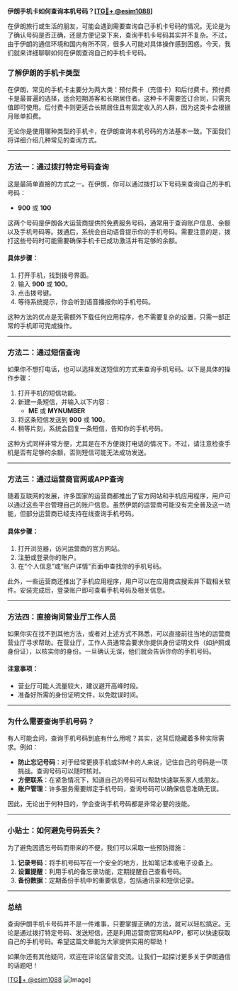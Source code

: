 **伊朗手机卡如何查询本机号码？[[TG💪+ @esim1088](https://t.me/s/esim1088)]**

在伊朗旅行或生活的朋友，可能会遇到需要查询自己手机卡号码的情况。无论是为了确认号码是否正确，还是方便记录下来，查询手机卡号码其实并不复杂。不过，由于伊朗的通信环境和国内有所不同，很多人可能对具体操作感到困惑。今天，我们就来详细聊聊如何在伊朗查询自己的手机卡号码。

### 了解伊朗的手机卡类型

在伊朗，常见的手机卡主要分为两大类：预付费卡（充值卡）和后付费卡。预付费卡是最普遍的选择，适合短期游客和长期居住者。这种卡不需要签订合同，只需充值即可使用。后付费卡则更适合长期居住且有固定收入的人群，因为这类卡会根据月账单扣费。

无论你是使用哪种类型的手机卡，在伊朗查询本机号码的方法基本一致。下面我们将详细介绍几种常见的查询方式。

---

### 方法一：通过拨打特定号码查询

这是最简单直接的方式之一。在伊朗，你可以通过拨打以下号码来查询自己的手机号码：

- **900** 或 **100**
  
这两个号码是伊朗各大运营商提供的免费服务号码，通常用于查询账户信息、余额以及手机号码等。拨通后，系统会自动语音提示你的手机号码。需要注意的是，拨打这些号码时可能需要确保手机卡已成功激活并有足够的余额。

#### 具体步骤：
1. 打开手机，找到拨号界面。
2. 输入 **900** 或 **100**。
3. 点击拨号键。
4. 等待系统提示，你会听到语音播报你的手机号码。

这种方法的优点是无需额外下载任何应用程序，也不需要复杂的设置，只需一部正常的手机即可完成操作。

---

### 方法二：通过短信查询

如果你不想打电话，也可以选择发送短信的方式来查询手机号码。以下是具体的操作步骤：

1. 打开手机的短信功能。
2. 新建一条短信，并输入以下内容：
   - **ME** 或 **MYNUMBER**
3. 将这条短信发送到 **900** 或 **100**。
4. 稍等片刻，系统会回复一条短信，告知你的手机号码。

这种方式同样非常方便，尤其是在不方便拨打电话的情况下。不过，请注意检查手机是否有足够的余额，否则短信可能无法成功发送。

---

### 方法三：通过运营商官网或APP查询

随着互联网的发展，许多国家的运营商都推出了官方网站和手机应用程序，用户可以通过这些平台管理自己的账户信息。虽然伊朗的运营商可能没有完全普及这一功能，但部分运营商已经支持在线查询手机号码。

#### 具体步骤：
1. 打开浏览器，访问运营商的官方网站。
2. 注册或登录你的账户。
3. 在“个人信息”或“账户详情”页面中查找你的手机号码。

此外，一些运营商还推出了手机应用程序，用户可以在应用商店搜索并下载相关软件。安装完成后，登录账户即可查看手机号码及相关信息。

---

### 方法四：直接询问营业厅工作人员

如果你实在找不到其他方法，或者对上述方式不熟悉，可以直接前往当地的运营商营业厅寻求帮助。在营业厅，工作人员通常会要求你提供身份证明文件（如护照或身份证），以核实你的身份。一旦确认无误，他们就会告诉你你的手机号码。

#### 注意事项：
- 营业厅可能人流量较大，建议避开高峰时段。
- 准备好所需的身份证明文件，以免耽误时间。

---

### 为什么需要查询手机号码？

有人可能会问，查询手机号码到底有什么用呢？其实，这背后隐藏着多种实际需求。例如：

- **防止忘记号码**：对于经常更换手机或SIM卡的人来说，记住自己的号码是一项挑战。查询号码可以随时核对。
- **方便联系**：在紧急情况下，知道自己的号码可以帮助快速联系家人或朋友。
- **账户管理**：许多服务需要绑定手机号码，查询号码可以确保信息准确无误。

因此，无论出于何种目的，学会查询手机号码都是非常必要的技能。

---

### 小贴士：如何避免号码丢失？

为了避免因遗忘号码而带来的不便，我们可以采取一些预防措施：

1. **记录号码**：将手机号码写在一个安全的地方，比如笔记本或电子设备上。
2. **设置提醒**：利用手机的备忘录功能，定期提醒自己查看号码。
3. **备份数据**：定期备份手机中的重要信息，包括通讯录和短信记录。

---

### 总结

查询伊朗手机卡号码并不是一件难事，只要掌握正确的方法，就可以轻松搞定。无论是通过拨打特定号码、发送短信，还是利用运营商官网和APP，都可以快速获取自己的手机号码。希望这篇文章能为大家提供实用的帮助！

如果你还有其他疑问，欢迎在评论区留言交流。让我们一起探讨更多关于伊朗通信的话题吧！

[[TG💪+ @esim1088](https://t.me/s/esim1088) ![Image](https://i.postimg.cc/4NQfJmqS/Snipaste-2025-05-13-00-14-12.png)]